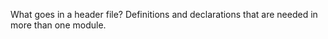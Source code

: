 What goes in a header file?
Definitions and declarations that are needed in more than one module.


